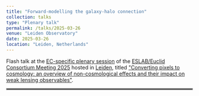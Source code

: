 ```yaml
---
title: "Forward-modelling the galaxy-halo connection"
collection: talks
type: "Plenary talk"
permalink: /talks/2025-03-26
venue: "Leiden Observatory"
date: 2025-03-26
location: "Leiden, Netherlands"
---
```


 Flash talk at the [EC-specific plenary session](https://euclid.roe.ac.uk/projects/euclid-consortium-meeting-2025/wiki/Wiki) of the [ESLAB/Euclid Consortium Meeting 2025](https://www.cosmos.esa.int/web/euclid-eslab-2025/home) hosted in [Leiden](https://www.universiteitleiden.nl/en/science/astronomy), titled ["Converting pixels to cosmology: an overview of non-cosmological effects and their impact on weak lensing observables"](https://euclid.roe.ac.uk/dmsf/files/25832/view).

<hr style="border:2px solid gray">
